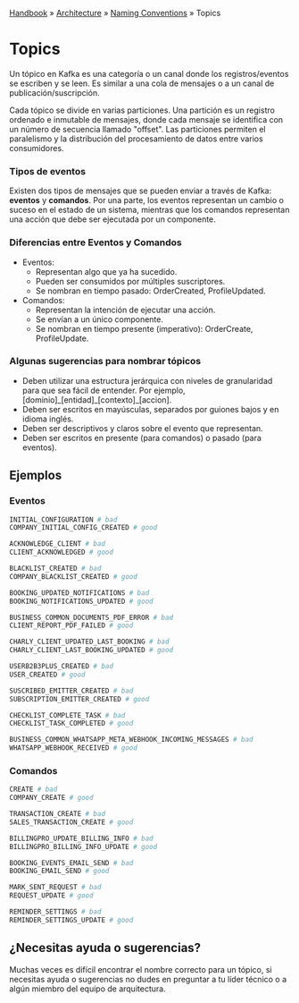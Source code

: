 [Handbook](/readme.md) » [Architecture](/architecture/readme.md) » [Naming Conventions](/architecture/standarizations/naming-conventions/readme.md) » Topics

# Topics

Un tópico en Kafka es una categoría o un canal donde los registros/eventos se escriben y se leen. Es similar a una cola de 
mensajes o a un canal de publicación/suscripción.

Cada tópico se divide en varias particiones. Una partición es un registro ordenado e inmutable de mensajes, 
donde cada mensaje se identifica con un número de secuencia llamado "offset". Las particiones permiten el 
paralelismo y la distribución del procesamiento de datos entre varios consumidores.

### Tipos de eventos

Existen dos tipos de mensajes que se pueden enviar a través de Kafka: **eventos** y **comandos**. Por una parte,
los eventos representan un cambio o suceso en el estado de un sistema, mientras que los comandos representan una acción
que debe ser ejecutada por un componente.

### Diferencias entre Eventos y Comandos
- Eventos:
  - Representan algo que ya ha sucedido.
  - Pueden ser consumidos por múltiples suscriptores.
  - Se nombran en tiempo pasado: OrderCreated, ProfileUpdated.
- Comandos:
  - Representan la intención de ejecutar una acción.
  - Se envían a un único componente.
  - Se nombran en tiempo presente (imperativo): OrderCreate, ProfileUpdate.

### Algunas sugerencias para nombrar tópicos

- Deben utilizar una estructura jerárquica con niveles de granularidad para que sea fácil de entender. 
Por ejemplo, [dominio]\_[entidad]\_[contexto]\_[accion].
- Deben ser escritos en mayúsculas, separados por guiones bajos y en idioma inglés. 
- Deben ser descriptivos y claros sobre el evento que representan.
- Deben ser escritos en presente (para comandos) o pasado (para eventos).

## Ejemplos

### Eventos

```sh
INITIAL_CONFIGURATION # bad
COMPANY_INITIAL_CONFIG_CREATED # good

ACKNOWLEDGE_CLIENT # bad
CLIENT_ACKNOWLEDGED # good

BLACKLIST_CREATED # bad
COMPANY_BLACKLIST_CREATED # good

BOOKING_UPDATED_NOTIFICATIONS # bad
BOOKING_NOTIFICATIONS_UPDATED # good

BUSINESS_COMMON_DOCUMENTS_PDF_ERROR # bad
CLIENT_REPORT_PDF_FAILED # good

CHARLY_CLIENT_UPDATED_LAST_BOOKING # bad
CHARLY_CLIENT_LAST_BOOKING_UPDATED # good

USERB2B3PLUS_CREATED # bad
USER_CREATED # good

SUSCRIBED_EMITTER_CREATED # bad
SUBSCRIPTION_EMITTER_CREATED # good

CHECKLIST_COMPLETE_TASK # bad
CHECKLIST_TASK_COMPLETED # good

BUSINESS_COMMON_WHATSAPP_META_WEBHOOK_INCOMING_MESSAGES # bad
WHATSAPP_WEBHOOK_RECEIVED # good
```

### Comandos

```sh
CREATE # bad
COMPANY_CREATE # good

TRANSACTION_CREATE # bad
SALES_TRANSACTION_CREATE # good

BILLINGPRO_UPDATE_BILLING_INFO # bad
BILLINGPRO_BILLING_INFO_UPDATE # good

BOOKING_EVENTS_EMAIL_SEND # bad
BOOKING_EMAIL_SEND # good

MARK_SENT_REQUEST # bad
REQUEST_UPDATE # good

REMINDER_SETTINGS # bad
REMINDER_SETTINGS_UPDATE # good
```

## ¿Necesitas ayuda o sugerencias?

Muchas veces es difícil encontrar el nombre correcto para un tópico, si necesitas ayuda o sugerencias no dudes en 
preguntar a tu líder técnico o a algún miembro del equipo de arquitectura.
